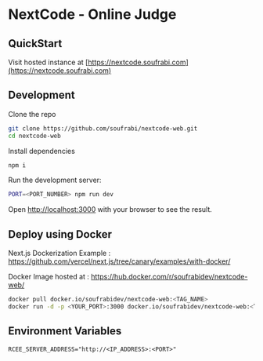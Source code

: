 # NextCode - Online Judge


## QuickStart

Visit hosted instance at [https://nextcode.soufrabi.com](https://nextcode.soufrabi.com)

## Development

Clone the repo
```sh
git clone https://github.com/soufrabi/nextcode-web.git
cd nextcode-web
```

Install dependencies
```sh
npm i
```

Run the development server:
```sh
PORT=<PORT_NUMBER> npm run dev
```

Open [http://localhost:3000](http://localhost:3000) with your browser to see the result.


## Deploy using Docker

Next.js Dockerization Example : <https://github.com/vercel/next.js/tree/canary/examples/with-docker/>

Docker Image hosted at : <https://hub.docker.com/r/soufrabidev/nextcode-web/>

```sh
docker pull docker.io/soufrabidev/nextcode-web:<TAG_NAME>
docker run -d -p <YOUR_PORT>:3000 docker.io/soufrabidev/nextcode-web:<TAG_NAME>
```

## Environment Variables

```
RCEE_SERVER_ADDRESS="http://<IP_ADDRESS>:<PORT>"
```

